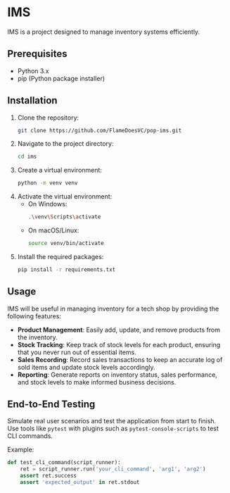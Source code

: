 # IMS

IMS is a project designed to manage inventory systems efficiently.

## Prerequisites

- Python 3.x
- pip (Python package installer)

## Installation

1. Clone the repository:
   ```sh
   git clone https://github.com/FlameDoesVC/pop-ims.git
   ```
2. Navigate to the project directory:
   ```sh
   cd ims
   ```
3. Create a virtual environment:
   ```sh
   python -m venv venv
   ```
4. Activate the virtual environment:
   - On Windows:
     ```sh
     .\venv\Scripts\activate
     ```
   - On macOS/Linux:
     ```sh
     source venv/bin/activate
     ```
5. Install the required packages:
   ```sh
   pip install -r requirements.txt
   ```

## Usage

IMS will be useful in managing inventory for a tech shop by providing the following features:

- **Product Management**: Easily add, update, and remove products from the inventory.
- **Stock Tracking**: Keep track of stock levels for each product, ensuring that you never run out of essential items.
- **Sales Recording**: Record sales transactions to keep an accurate log of sold items and update stock levels accordingly.
- **Reporting**: Generate reports on inventory status, sales performance, and stock levels to make informed business decisions.

## End-to-End Testing

Simulate real user scenarios and test the application from start to finish. Use tools like `pytest` with plugins such as `pytest-console-scripts` to test CLI commands.

Example:

````python
def test_cli_command(script_runner):
    ret = script_runner.run('your_cli_command', 'arg1', 'arg2')
    assert ret.success
    assert 'expected_output' in ret.stdout
````